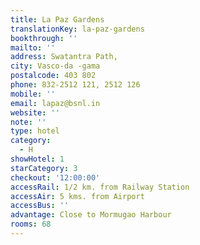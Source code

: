 ```yaml
---
title: La Paz Gardens
translationKey: la-paz-gardens
bookthrough: ''
mailto: ''
address: Swatantra Path,
city: Vasco-da -gama
postalcode: 403 802
phone: 832-2512 121, 2512 126
mobile: ''
email: lapaz@bsnl.in
website: ''
note: ''
type: hotel
category:
  - H
showHotel: 1
starCategory: 3
checkout: '12:00:00'
accessRail: 1/2 km. from Railway Station
accessAir: 5 kms. from Airport
accessBus: ''
advantage: Close to Mormugao Harbour
rooms: 68
---
```

